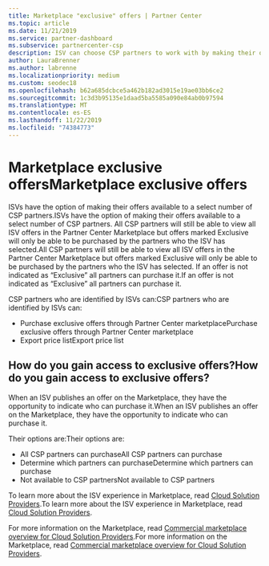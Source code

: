 ```yaml
---
title: Marketplace "exclusive" offers | Partner Center
ms.topic: article
ms.date: 11/21/2019
ms.service: partner-dashboard
ms.subservice: partnercenter-csp
description: ISV can choose CSP partners to work with by making their offers exclusive.
author: LauraBrenner
ms.author: labrenne
ms.localizationpriority: medium
ms.custom: seodec18
ms.openlocfilehash: b62a685dcbce5a462b182ad3015e19ae03bb6ce2
ms.sourcegitcommit: 1c3d3b95135e1daad5ba5585a090e84ab0b97594
ms.translationtype: MT
ms.contentlocale: es-ES
ms.lasthandoff: 11/22/2019
ms.locfileid: "74384773"
---
```

# <a name="marketplace-exclusive-offers"></a><span data-ttu-id="8ea4c-103">Marketplace exclusive offers</span><span class="sxs-lookup"><span data-stu-id="8ea4c-103">Marketplace exclusive offers</span></span>

<span data-ttu-id="8ea4c-104">ISVs have the option of making their offers available to a select number of CSP partners.</span><span class="sxs-lookup"><span data-stu-id="8ea4c-104">ISVs have the option of making their offers available to a select number of CSP partners.</span></span> <span data-ttu-id="8ea4c-105">All CSP partners will still be able to view all ISV offers in the Partner Center Marketplace but offers marked Exclusive will only be able to be purchased by the partners who the ISV has selected.</span><span class="sxs-lookup"><span data-stu-id="8ea4c-105">All CSP partners will still be able to view all ISV offers in the Partner Center Marketplace but offers marked Exclusive will only be able to be purchased by the partners who the ISV has selected.</span></span> <span data-ttu-id="8ea4c-106">If an offer is not indicated as “Exclusive” all partners can purchase it.</span><span class="sxs-lookup"><span data-stu-id="8ea4c-106">If an offer is not indicated as “Exclusive” all partners can purchase it.</span></span>

<span data-ttu-id="8ea4c-107">CSP partners who are identified by ISVs can:</span><span class="sxs-lookup"><span data-stu-id="8ea4c-107">CSP partners who are identified by ISVs can:</span></span>

- <span data-ttu-id="8ea4c-108">Purchase exclusive offers through Partner Center marketplace</span><span class="sxs-lookup"><span data-stu-id="8ea4c-108">Purchase exclusive offers through Partner Center marketplace</span></span>
- <span data-ttu-id="8ea4c-109">Export price list</span><span class="sxs-lookup"><span data-stu-id="8ea4c-109">Export price list</span></span>

## <a name="how-do-you-gain-access-to-exclusive-offers"></a><span data-ttu-id="8ea4c-110">How do you gain access to exclusive offers?</span><span class="sxs-lookup"><span data-stu-id="8ea4c-110">How do you gain access to exclusive offers?</span></span>

<span data-ttu-id="8ea4c-111">When an ISV publishes an offer on the Marketplace, they have the opportunity to indicate who can purchase it.</span><span class="sxs-lookup"><span data-stu-id="8ea4c-111">When an ISV publishes an offer on the Marketplace, they have the opportunity to indicate who can purchase it.</span></span> 

<span data-ttu-id="8ea4c-112">Their options are:</span><span class="sxs-lookup"><span data-stu-id="8ea4c-112">Their options are:</span></span>

- <span data-ttu-id="8ea4c-113">All CSP partners can purchase</span><span class="sxs-lookup"><span data-stu-id="8ea4c-113">All CSP partners can purchase</span></span>
- <span data-ttu-id="8ea4c-114">Determine which partners can purchase</span><span class="sxs-lookup"><span data-stu-id="8ea4c-114">Determine which partners can purchase</span></span>
- <span data-ttu-id="8ea4c-115">Not available to CSP partners</span><span class="sxs-lookup"><span data-stu-id="8ea4c-115">Not available to CSP partners</span></span>

<span data-ttu-id="8ea4c-116">To learn more about the ISV experience in Marketplace, read [Cloud Solution Providers](https://docs.microsoft.com/azure/marketplace/cloud-solution-providers).</span><span class="sxs-lookup"><span data-stu-id="8ea4c-116">To learn more about the ISV experience in Marketplace, read [Cloud Solution Providers](https://docs.microsoft.com/azure/marketplace/cloud-solution-providers).</span></span>

<span data-ttu-id="8ea4c-117">For more information on the Marketplace, read [Commercial marketplace overview for Cloud Solution Providers](https://docs.microsoft.partner-center/commercial-marketplace-overview.md).</span><span class="sxs-lookup"><span data-stu-id="8ea4c-117">For more information on the Marketplace, read [Commercial marketplace overview for Cloud Solution Providers](https://docs.microsoft.partner-center/commercial-marketplace-overview.md).</span></span>